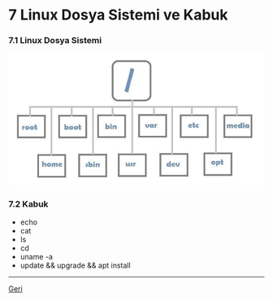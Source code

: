 # 7 Linux Dosya Sistemi ve Kabuk

### 7.1 Linux Dosya Sistemi
![Linux Dosya Sistemi](static/linux_file_system.jpg)

### 7.2 Kabuk
* echo
* cat
* ls
* cd
* uname -a
* update && upgrade && apt install


---

[Geri](README.md)